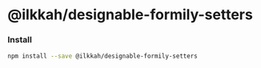 # @ilkkah/designable-formily-setters

### Install

```bash
npm install --save @ilkkah/designable-formily-setters
```

